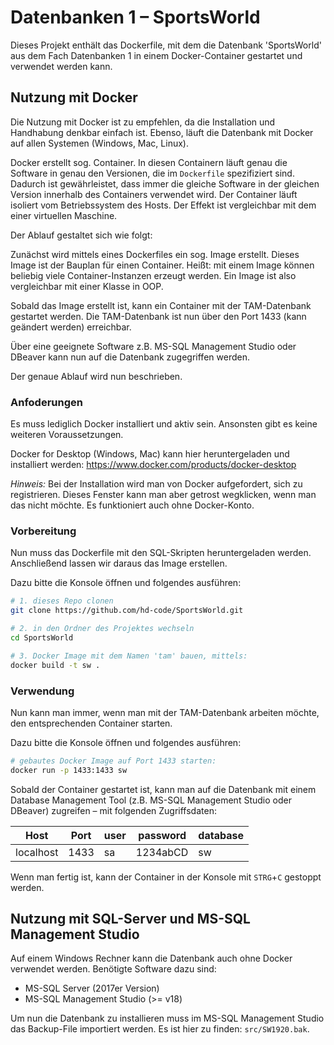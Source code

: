 # Datenbanken 1 – SportsWorld

Dieses Projekt enthält das Dockerfile, mit dem die Datenbank 'SportsWorld' aus dem Fach Datenbanken 1 in einem Docker-Container gestartet und verwendet werden kann.

## Nutzung mit Docker

Die Nutzung mit Docker ist zu empfehlen, da die Installation und Handhabung denkbar einfach ist. Ebenso, läuft die Datenbank mit Docker auf allen Systemen (Windows, Mac, Linux).

Docker erstellt sog. Container. In diesen Containern läuft genau die Software in genau den Versionen, die im `Dockerfile` spezifiziert sind. Dadurch ist gewährleistet, dass immer die gleiche Software in der gleichen Version innerhalb des Containers verwendet wird. Der Container läuft isoliert vom Betriebssystem des Hosts. Der Effekt ist vergleichbar mit dem einer virtuellen Maschine.

Der Ablauf gestaltet sich wie folgt:

Zunächst wird mittels eines Dockerfiles ein sog. Image erstellt. Dieses Image ist der Bauplan für einen Container. Heißt: mit einem Image können beliebig viele Container-Instanzen erzeugt werden. Ein Image ist also vergleichbar mit einer Klasse in OOP.

Sobald das Image erstellt ist, kann ein Container mit der TAM-Datenbank gestartet werden. Die TAM-Datenbank ist nun über den Port 1433 (kann geändert werden) erreichbar.

Über eine geeignete Software z.B. MS-SQL Management Studio oder DBeaver kann nun auf die Datenbank zugegriffen werden.

Der genaue Ablauf wird nun beschrieben.

### Anfoderungen

Es muss lediglich Docker installiert und aktiv sein. Ansonsten gibt es keine weiteren Voraussetzungen.

Docker for Desktop (Windows, Mac) kann hier heruntergeladen und installiert werden:
https://www.docker.com/products/docker-desktop

*Hinweis:* Bei der Installation wird man von Docker aufgefordert, sich zu registrieren. Dieses Fenster kann man aber getrost wegklicken, wenn man das nicht möchte. Es funktioniert auch ohne Docker-Konto.

### Vorbereitung

Nun muss das Dockerfile mit den SQL-Skripten heruntergeladen werden. Anschließend lassen wir daraus das Image erstellen.

Dazu bitte die Konsole öffnen und folgendes ausführen:

```bash
# 1. dieses Repo clonen
git clone https://github.com/hd-code/SportsWorld.git

# 2. in den Ordner des Projektes wechseln
cd SportsWorld

# 3. Docker Image mit dem Namen 'tam' bauen, mittels:
docker build -t sw .
```

### Verwendung

Nun kann man immer, wenn man mit der TAM-Datenbank arbeiten möchte, den entsprechenden Container starten.

Dazu bitte die Konsole öffnen und folgendes ausführen:

```bash
# gebautes Docker Image auf Port 1433 starten:
docker run -p 1433:1433 sw
```

Sobald der Container gestartet ist, kann man auf die Datenbank mit einem Database Management Tool (z.B. MS-SQL Management Studio oder DBeaver) zugreifen – mit folgenden Zugriffsdaten:

   Host   | Port | user | password | database
----------|------|------|----------|----------
localhost | 1433 |  sa  | 1234abCD |    sw

Wenn man fertig ist, kann der Container in der Konsole mit `STRG`+`C` gestoppt werden.

## Nutzung mit SQL-Server und MS-SQL Management Studio

Auf einem Windows Rechner kann die Datenbank auch ohne Docker verwendet werden.
Benötigte Software dazu sind:

- MS-SQL Server (2017er Version)
- MS-SQL Management Studio (>= v18)

Um nun die Datenbank zu installieren muss im MS-SQL Management Studio das Backup-File importiert werden. Es ist hier zu finden: `src/SW1920.bak`.
